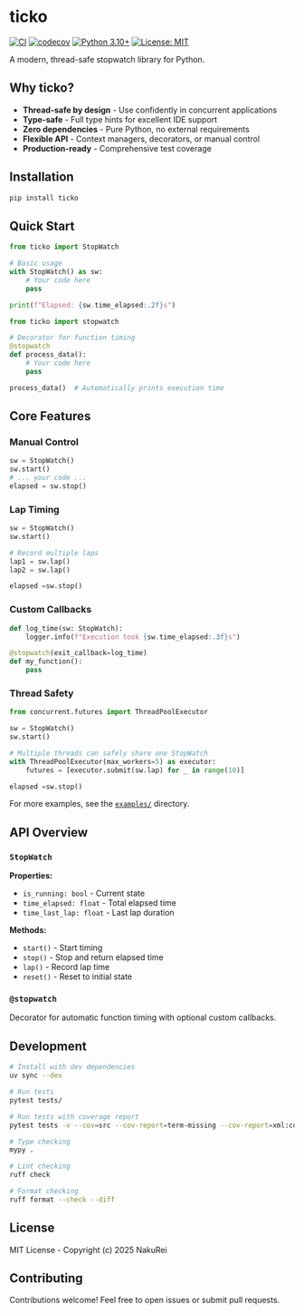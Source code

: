 # ticko

[![CI](https://github.com/NakuRei/ticko/actions/workflows/ci.yml/badge.svg)](https://github.com/NakuRei/ticko/actions/workflows/ci.yml)
[![codecov](https://codecov.io/gh/NakuRei/ticko/graph/badge.svg)](https://codecov.io/gh/NakuRei/ticko)
[![Python 3.10+](https://img.shields.io/badge/python-3.10+-blue.svg)](https://www.python.org/downloads/)
[![License: MIT](https://img.shields.io/badge/License-MIT-yellow.svg)](https://opensource.org/licenses/MIT)

A modern, thread-safe stopwatch library for Python.

## Why ticko?

- **Thread-safe by design** - Use confidently in concurrent applications
- **Type-safe** - Full type hints for excellent IDE support
- **Zero dependencies** - Pure Python, no external requirements
- **Flexible API** - Context managers, decorators, or manual control
- **Production-ready** - Comprehensive test coverage

## Installation

```bash
pip install ticko
```

## Quick Start

```python
from ticko import StopWatch

# Basic usage
with StopWatch() as sw:
    # Your code here
    pass

print(f"Elapsed: {sw.time_elapsed:.2f}s")
```

```python
from ticko import stopwatch

# Decorator for function timing
@stopwatch
def process_data():
    # Your code here
    pass

process_data()  # Automatically prints execution time
```

## Core Features

### Manual Control

```python
sw = StopWatch()
sw.start()
# ... your code ...
elapsed = sw.stop()
```

### Lap Timing

```python
sw = StopWatch()
sw.start()

# Record multiple laps
lap1 = sw.lap()
lap2 = sw.lap()

elapsed =sw.stop()
```

### Custom Callbacks

```python
def log_time(sw: StopWatch):
    logger.info(f"Execution took {sw.time_elapsed:.3f}s")

@stopwatch(exit_callback=log_time)
def my_function():
    pass
```

### Thread Safety

```python
from concurrent.futures import ThreadPoolExecutor

sw = StopWatch()
sw.start()

# Multiple threads can safely share one StopWatch
with ThreadPoolExecutor(max_workers=5) as executor:
    futures = [executor.submit(sw.lap) for _ in range(10)]

elapsed =sw.stop()
```

For more examples, see the [`examples/`](examples/) directory.

## API Overview

### `StopWatch`

**Properties:**
- `is_running: bool` - Current state
- `time_elapsed: float` - Total elapsed time
- `time_last_lap: float` - Last lap duration

**Methods:**
- `start()` - Start timing
- `stop()` - Stop and return elapsed time
- `lap()` - Record lap time
- `reset()` - Reset to initial state

### `@stopwatch`

Decorator for automatic function timing with optional custom callbacks.

## Development

```bash
# Install with dev dependencies
uv sync --dev

# Run tests
pytest tests/

# Run tests with coverage report
pytest tests -v --cov=src --cov-report=term-missing --cov-report=xml:cov.xml

# Type checking
mypy .

# Lint checking
ruff check

# Format checking
ruff format --check --diff
```

## License

MIT License - Copyright (c) 2025 NakuRei

## Contributing

Contributions welcome! Feel free to open issues or submit pull requests.
